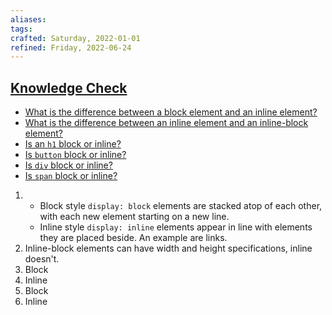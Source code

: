```yaml
---
aliases:
tags:
crafted: Saturday, 2022-01-01
refined: Friday, 2022-06-24
---
```


## [Knowledge Check](https://www.theodinproject.com/paths/foundations/courses/foundations/lessons/block-and-inline#knowledge-check)

- [What is the difference between a block element and an inline element?](https://www.theodinproject.com/paths/foundations/courses/foundations/lessons/block-and-inline#block-inline-difference)
- [What is the difference between an inline element and an inline-block element?](https://www.digitalocean.com/community/tutorials/css-display-inline-vs-inline-block)
- [Is an `h1` block or inline?](https://www.w3schools.com/html/html_blocks.asp)
- [Is `button` block or inline?](https://www.w3schools.com/html/html_blocks.asp)
- [Is `div` block or inline?](https://www.w3schools.com/html/html_blocks.asp)
- [Is `span` block or inline?](https://www.w3schools.com/html/html_blocks.asp)

1. - Block style `display: block` elements are stacked atop of each other, with each new element starting on a new line.
   - Inline style `display: inline` elements appear in line with elements they are placed beside. An example are links.
2. Inline-block elements can have width and height specifications, inline doesn't.
3. Block
4. Inline
5. Block
6. Inline

